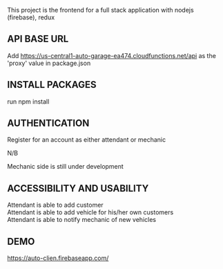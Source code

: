 This project is the frontend for a full stack application with nodejs (firebase), redux
## API BASE URL
Add https://us-central1-auto-garage-ea474.cloudfunctions.net/api as the 'proxy' value in package.json

## INSTALL PACKAGES 
run npm install

## AUTHENTICATION
Register for an account as either attendant or mechanic

N/B

Mechanic side is still under development

## ACCESSIBILITY AND USABILITY

Attendant is able to add customer <br>
Attendant is able to add vehicle for his/her own customers <br>
Attendant is able to notify mechanic of new vehicles


## DEMO
https://auto-clien.firebaseapp.com/